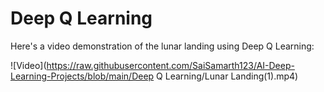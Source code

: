 # Deep Q Learning

Here's a video demonstration of the lunar landing using Deep Q Learning:

![Video](https://raw.githubusercontent.com/SaiSamarth123/AI-Deep-Learning-Projects/blob/main/Deep Q Learning/Lunar Landing(1).mp4)

